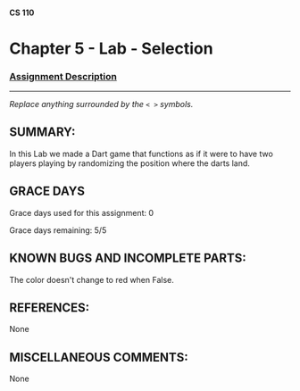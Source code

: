 #### CS 110
# Chapter 5 - Lab - Selection

### [Assignment Description](https://docs.google.com/document/d/1QfPsRfo1kZoQw4p0DhjxZskNfE0eLAV6Z6SgPSleDM4/edit?usp=sharing)

***

_Replace anything surrounded by the `< >` symbols._

## SUMMARY:
 In this Lab we made a Dart game that functions as if it were to have two players playing by randomizing the position where the darts land.

## GRACE DAYS
Grace days used for this assignment: 0

Grace days remaining: 5/5

## KNOWN BUGS AND INCOMPLETE PARTS:
 The color doesn't change to red when False.

## REFERENCES:
 None

## MISCELLANEOUS COMMENTS:
 None
